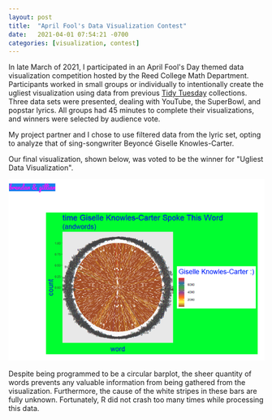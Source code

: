 ```yaml
---
layout: post
title:  "April Fool's Data Visualization Contest"
date:   2021-04-01 07:54:21 -0700
categories: [visualization, contest]
---
```


In late March of 2021, I participated in an April Fool's Day themed data visualization competition hosted by the Reed College Math Department. Participants worked in small groups or individually to intentionally create the ugliest visualization using data from previous [Tidy Tuesday](https://github.com/rfordatascience/tidytuesday) collections. Three data sets were presented, dealing with YouTube, the SuperBowl, and popstar lyrics. All groups had 45 minutes to complete their visualizations, and winners were selected by audience vote.

My project partner and I chose to use filtered data from the lyric set, opting to analyze that of sing-songwriter Beyonc&eacute; Giselle Knowles-Carter.

Our final visualization, shown below, was voted to be the winner for "Ugliest Data Visualization".

![Apr 2021 ugly viz](/assets/visualizations/2021-04-ugly.png)

Despite being programmed to be a circular barplot, the sheer quantity of words prevents any valuable information from being gathered from the visualization. Furthermore, the cause of the white stripes in these bars are fully unknown. Fortunately, R did not crash too many times while processing this data.